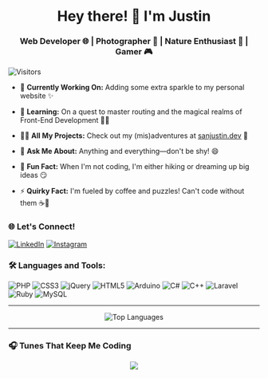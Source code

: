 <h1 align="center">Hey there! 👋 I'm Justin</h1>

<h3 align="center"> Web Developer 🌐 | Photographer 📸 | Nature Enthusiast 🌿 | Gamer 🎮 </h3>

![Visitors](https://komarev.com/ghpvc/?username=sanjeosutin&label=Visitors&color=0e75b6&style=flat)

- 🔭 **Currently Working On:** Adding some extra sparkle to my personal website ✨

- 🌱 **Learning:** On a quest to master routing and the magical realms of Front-End Development 🧙‍♂️

- 👨‍💻 **All My Projects:** Check out my (mis)adventures at [sanjustin.dev](https://sanjustin.dev) 🚀

- 💬 **Ask Me About:** Anything and everything—don't be shy! 😄

- 🎨 **Fun Fact:** When I'm not coding, I'm either hiking or dreaming up big ideas 😏

- ⚡ **Quirky Fact:** I'm fueled by coffee and puzzles! Can't code without them ☕🧩

### 🌐 Let's Connect!

[![LinkedIn](https://img.shields.io/badge/-LinkedIn-blue?style=flat&logo=Linkedin&logoColor=white)](https://linkedin.com/in/justinsan/)
[![Instagram](https://img.shields.io/badge/-Instagram-E4405F?style=flat&logo=Instagram&logoColor=white)](https://instagram.com/sanjeosutin)

### 🛠️ Languages and Tools:

![PHP](https://img.shields.io/badge/-PHP-777BB4?style=flat&logo=PHP&logoColor=white) 
![CSS3](https://img.shields.io/badge/-CSS3-1572B6?style=flat&logo=CSS3&logoColor=white) 
![jQuery](https://img.shields.io/badge/-jQuery-0769AD?style=flat&logo=jQuery&logoColor=white) 
![HTML5](https://img.shields.io/badge/-HTML5-E34F26?style=flat&logo=HTML5&logoColor=white) 
![Arduino](https://img.shields.io/badge/-Arduino-00979D?style=flat&logo=Arduino&logoColor=white) 
![C#](https://img.shields.io/badge/-C%23-239120?style=flat&logo=C%23&logoColor=white) 
![C++](https://img.shields.io/badge/-C++-00599C?style=flat&logo=C%2B%2B&logoColor=white)
![Laravel](https://img.shields.io/badge/-Laravel-FF2D20?style=flat&logo=Laravel&logoColor=white) 
![Ruby](https://img.shields.io/badge/-Ruby-CC342D?style=flat&logo=Ruby&logoColor=white) 
![MySQL](https://img.shields.io/badge/-MySQL-4479A1?style=flat&logo=MySQL&logoColor=white)


---

<p align="center">
  <img src="https://github-readme-stats.vercel.app/api/top-langs?username=sanjeosutin&show_icons=true&theme=dark&hide_border=true&locale=en&layout=compact&count_private=true&hide_title=true&include_all_commits=true" alt="Top Languages" />
</p>

---

### 🎧 Tunes That Keep Me Coding

<p align="center">
  <img src="https://spotify-github-profile.kittinanx.com/api/view?uid=jhonlex888&cover_image=true&theme=novatorem&show_offline=false&background_color=121212&interchange=false&bar_color=53b14f&bar_color_cover=true">
</p>
